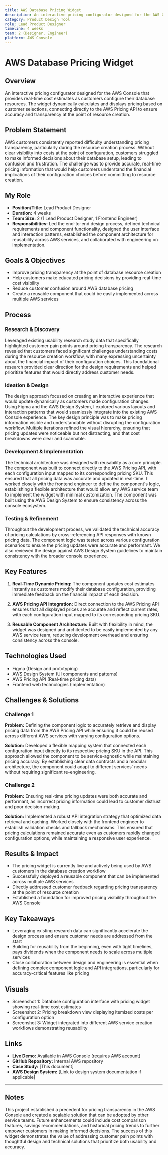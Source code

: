 ```yaml
---
title: AWS Database Pricing Widget
description: An interactive pricing configurator designed for the AWS Console that provides real-time cost estimates as customers configure their database resources. The widget dynamically calculates and displays pricing based on customer selections, connecting directly to the AWS Pricing API to ensure accuracy and transparency at the point of resource creation.
category: Product Design Tool
role: Lead Product Designer
timeline: 4 weeks
team: 2 (Designer, Engineer)
platform: AWS Console
---
```


# AWS Database Pricing Widget

## Overview
An interactive pricing configurator designed for the AWS Console that provides real-time cost estimates as customers configure their database resources. The widget dynamically calculates and displays pricing based on customer selections, connecting directly to the AWS Pricing API to ensure accuracy and transparency at the point of resource creation.

## Problem Statement
AWS customers consistently reported difficulty understanding pricing transparency, particularly during the resource creation process. Without clear visibility into costs at the point of configuration, customers struggled to make informed decisions about their database setup, leading to confusion and frustration. The challenge was to provide accurate, real-time pricing information that would help customers understand the financial implications of their configuration choices before committing to resource creation.

## My Role
- **Position/Title:** Lead Product Designer
- **Duration:** 4 weeks
- **Team Size:** 2 (1 Lead Product Designer, 1 Frontend Engineer)
- **Responsibilities:** Led the end-to-end design process, defined technical requirements and component functionality, designed the user interface and interaction patterns, established the component architecture for reusability across AWS services, and collaborated with engineering on implementation.

## Goals & Objectives
- Improve pricing transparency at the point of database resource creation
- Help customers make educated pricing decisions by providing real-time cost visibility
- Reduce customer confusion around AWS database pricing
- Create a reusable component that could be easily implemented across multiple AWS services

## Process

### Research & Discovery
Leveraged existing usability research study data that specifically highlighted customer pain points around pricing transparency. The research revealed that customers faced significant challenges understanding costs during the resource creation workflow, with many expressing uncertainty about the financial impact of their configuration choices. This foundational research provided clear direction for the design requirements and helped prioritize features that would directly address customer needs.

### Ideation & Design
The design approach focused on creating an interactive experience that would update dynamically as customers made configuration changes. Using Figma and the AWS Design System, I explored various layouts and interaction patterns that would seamlessly integrate into the existing AWS Console experience. The key design principle was to make pricing information visible and understandable without disrupting the configuration workflow. Multiple iterations refined the visual hierarchy, ensuring that pricing updates were noticeable but not distracting, and that cost breakdowns were clear and scannable.

### Development & Implementation
The technical architecture was designed with reusability as a core principle. The component was built to connect directly to the AWS Pricing API, with each configuration input mapped to its corresponding pricing SKU. This ensured that all pricing data was accurate and updated in real-time. I worked closely with the frontend engineer to define the component's logic, establishing a flexible architecture that would allow any AWS service team to implement the widget with minimal customization. The component was built using the AWS Design System to ensure consistency across the console ecosystem.

### Testing & Refinement
Throughout the development process, we validated the technical accuracy of pricing calculations by cross-referencing API responses with known pricing data. The component logic was tested across various configuration scenarios to ensure the pricing updates were accurate and performant. We also reviewed the design against AWS Design System guidelines to maintain consistency with the broader console experience.

## Key Features
1. **Real-Time Dynamic Pricing:** The component updates cost estimates instantly as customers modify their database configuration, providing immediate feedback on the financial impact of each decision.

2. **AWS Pricing API Integration:** Direct connection to the AWS Pricing API ensures that all displayed prices are accurate and reflect current rates, with each configuration input mapped to its corresponding pricing SKU.

3. **Reusable Component Architecture:** Built with flexibility in mind, the widget was designed and architected to be easily implemented by any AWS service team, reducing development overhead and ensuring consistency across the console.

## Technologies Used
- Figma (Design and prototyping)
- AWS Design System (UI components and patterns)
- AWS Pricing API (Real-time pricing data)
- Frontend web technologies (Implementation)

## Challenges & Solutions

### Challenge 1
**Problem:** Defining the component logic to accurately retrieve and display pricing data from the AWS Pricing API while ensuring it could be reused across different AWS services with varying configuration options.

**Solution:** Developed a flexible mapping system that connected each configuration input directly to its respective pricing SKU in the API. This approach allowed the component to be service-agnostic while maintaining pricing accuracy. By establishing clear data contracts and a modular architecture, the component could adapt to different services' needs without requiring significant re-engineering.

### Challenge 2
**Problem:** Ensuring real-time pricing updates were both accurate and performant, as incorrect pricing information could lead to customer distrust and poor decision-making.

**Solution:** Implemented a robust API integration strategy that optimized data retrieval and caching. Worked closely with the frontend engineer to establish validation checks and fallback mechanisms. This ensured that pricing calculations remained accurate even as customers rapidly changed configuration options, while maintaining a responsive user experience.

## Results & Impact
- The pricing widget is currently live and actively being used by AWS customers in the database creation workflow
- Successfully deployed a reusable component that can be implemented across multiple AWS services
- Directly addressed customer feedback regarding pricing transparency at the point of resource creation
- Established a foundation for improved pricing visibility throughout the AWS Console

## Key Takeaways
- Leveraging existing research data can significantly accelerate the design process and ensure customer needs are addressed from the start
- Building for reusability from the beginning, even with tight timelines, pays dividends when the component needs to scale across multiple services
- Close collaboration between design and engineering is essential when defining complex component logic and API integrations, particularly for accuracy-critical features like pricing

## Visuals
- Screenshot 1: Database configuration interface with pricing widget showing real-time cost estimates
- Screenshot 2: Pricing breakdown view displaying itemized costs per configuration option
- Screenshot 3: Widget integrated into different AWS service creation workflows demonstrating reusability

## Links
- **Live Demo:** Available in AWS Console (requires AWS account)
- **GitHub Repository:** Internal AWS repository
- **Case Study:** [This document]
- **AWS Design System:** [Link to design system documentation if applicable]

---

## Notes
This project established a precedent for pricing transparency in the AWS Console and created a scalable solution that can be adopted by other service teams. Future enhancements could include cost comparison features, savings recommendations, and historical pricing trends to further empower customers in making informed decisions. The success of this widget demonstrates the value of addressing customer pain points with thoughtful design and technical solutions that prioritize both usability and accuracy.